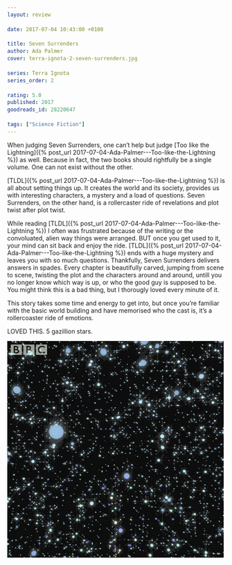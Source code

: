 ```yaml
---
layout: review

date: 2017-07-04 10:43:00 +0100

title: Seven Surrenders
author: Ada Palmer
cover: terra-ignota-2-seven-surrenders.jpg

series: Terra Ignota
series_order: 2

rating: 5.0
published: 2017
goodreads_id: 28220647

tags: ["Science Fiction"]
---
```


When judging Seven Surrenders, one can’t help but judge [Too like the Lightning]({% post_url 2017-07-04-Ada-Palmer---Too-like-the-Lightning %}) as well. Because in fact, the two books should rightfully be a single volume. One can not exist without the other.

<!--more-->

[TLDL]({% post_url 2017-07-04-Ada-Palmer---Too-like-the-Lightning %}) is all about setting things up. It creates the world and its society, provides us with interesting characters, a mystery and a load of questions. Seven Surrenders, on the other hand, is a rollercaster ride of revelations and plot twist after plot twist.

While reading [TLDL]({% post_url 2017-07-04-Ada-Palmer---Too-like-the-Lightning %}) I often was frustrated because of the writing or the convoluated, alien way things were arranged. BUT once you get used to it, your mind can sit back and enjoy the ride. [TLDL]({% post_url 2017-07-04-Ada-Palmer---Too-like-the-Lightning %}) ends with a huge mystery and leaves you with so much questions. Thankfully, Seven Surrenders delivers answers in spades. Every chapter is beautifully carved, jumping from scene to scene, twisting the plot and the characters around and around, untill you no longer know which way is up, or who the good guy is supposed to be. You might think this is a bad thing, but I thorougly loved every minute of it.

This story takes some time and energy to get into, but once you’re familiar with the basic world building and have memorised who the cast is, it’s a rollercoaster ride of emotions.

LOVED THIS. 5 gazillion stars.

![All the stars](/assets/content/all-the-stars.webp)
